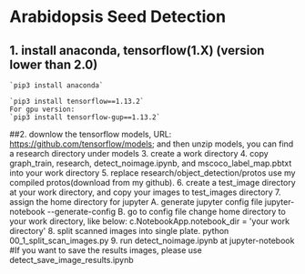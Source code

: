 # Arabidopsis Seed Detection

## 1. install anaconda, tensorflow(1.X) (version lower than 2.0)
	`pip3 install anaconda`
	
	`pip3 install tensorflow==1.13.2`
	For gpu version:
	`pip3 install tensorflow-gup==1.13.2`
##2. downlow the tensorflow models, URL:
	https://github.com/tensorflow/models; and then unzip models, you can find a research directory under models
3. create a work directory 
4. copy graph_train, research, detect_noimage.ipynb, and mscoco_label_map.pbtxt into your work directory
5. replace research/object_detection/protos use my compiled protos(download from my github).
6. create a test_image directory at your work directory, and copy your images to test_images directory
7. assign the home directory for jupyter
	A. generate jupyter config file
		jupyter-notebook --generate-config 
	B. go to config file change home directory to your work directory, like below:
		c.NotebookApp.notebook_dir = 'your work directory'
8. split scanned images into single plate.
   python 00_1_split_scan_images.py
9. run detect_noimage.ipynb at jupyter-notebook
#If you want to save the results images, please use detect_save_image_results.ipynb
